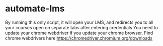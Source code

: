 # automate-lms
By running this only script, it will open your LMS, and redirects you to all your courses open on separate tabs after entering credentials
You need to update your chrome webdriver if you update your chrome browser. Find chrome webdrivers here https://chromedriver.chromium.org/downloads
